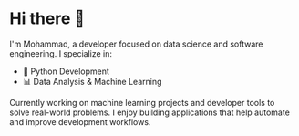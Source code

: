 # Hi there 👋

I'm Mohammad, a developer focused on data science and software engineering. I specialize in:

- 🐍 Python Development 
- 📊 Data Analysis & Machine Learning

Currently working on machine learning projects and developer tools to solve real-world problems. I enjoy building applications that help automate and improve development workflows.
